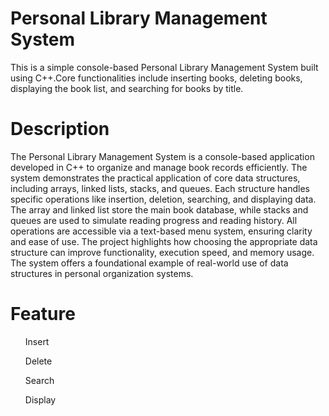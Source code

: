 <h1>Personal Library Management System</h1>
<p>This is a simple console-based Personal Library Management System built using C++.Core functionalities include inserting books, deleting books, displaying the book list, and searching for books by title.</p>
<h1>Description</h1>
<p>The Personal Library Management System is a console-based application developed in C++ to organize and manage book records efficiently. The system demonstrates the practical application of core data structures, including arrays, linked lists, stacks, and queues. Each structure handles specific operations like insertion, deletion, searching, and displaying data. The array and linked list store the main book database, while stacks and queues are used to simulate reading progress and reading history. All operations are accessible via a text-based menu system, ensuring clarity and ease of use. The project highlights how choosing the appropriate data structure can improve functionality, execution speed, and memory usage. The system offers a foundational example of real-world use of data structures in personal organization systems.</p>
<h1>Feature</h1>
<ul>Insert</ul>
<ul>Delete</ul>
<ul>Search</ul>
<ul>Display</ul>


